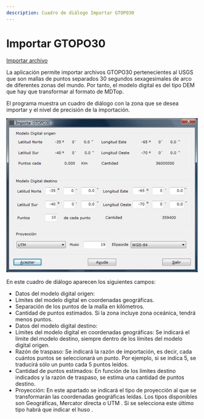 ```yaml
---
description: Cuadro de diálogo Importar GTOPO30
---
```


# Importar GTOPO30

[Importar archivo](importar-archivo.md)

La aplicación permite importar archivos GTOPO30 pertenecientes al USGS que son mallas de puntos separados 30 segundos sexagesimales de arco de diferentes zonas del mundo. Por tanto, el modelo digital es del tipo DEM que hay que transformar al formato de MDTop.

El programa muestra un cuadro de diálogo con la zona que se desea importar y el nivel de precisión de la importación.

![](<../../../.gitbook/assets/Dialogo Importar GTOPO30.jpg>)

En este cuadro de diálogo aparecen los siguientes campos:

* Datos del modelo digital origen:
* Límites del modelo digital en coordenadas geográficas.
* Separación de los puntos de la malla en kilómetros.
* Cantidad de puntos estimados. Si la zona incluye zona oceánica, tendrá menos puntos.
* Datos del modelo digital destino:
* Límites del modelo digital en coordenadas geográficas: Se indicará el límite del modelo destino, siempre dentro de los límites del modelo digital origen.
* Razón de traspaso: Se indicará la razón de importación, es decir, cada cuántos puntos se seleccionará un punto. Por ejemplo, si se indica 5, se traducirá sólo un punto cada 5 puntos leídos.
* Cantidad de puntos estimados: En función de los límites destino indicados y la razón de traspaso, se estima una cantidad de puntos destino.
* Proyección: En este apartado se indicará el tipo de proyección al que se transformarán las coordenadas geográficas leídas. Los tipos disponibles son Geográficas, Mercator directa o UTM . Si se selecciona este último tipo habrá que indicar el huso .
